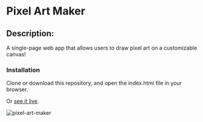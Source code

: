 # Pixel Art Maker
## Description:
A single-page web app that allows users to draw pixel art on a customizable canvas!

### Installation
Clone or download this repository, and open the index.html file in your browser.

Or [see it live](https://suciucalin.github.io/pixel-art-maker/).

![pixel-art-maker](https://user-images.githubusercontent.com/27139870/30536631-40c2ba0c-9c6f-11e7-8afa-7649a07d2aa9.PNG)
